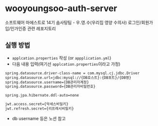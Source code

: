 # wooyoungsoo-auth-server
소프트웨어 마에스트로 14기 솜사탕팀 - 우.영.수(우리집 영양 수의사) 로그인/회원가입/인가인증 관련 레포지토리

## 실행 방법
- `applcation.properties` 작성 (or `appplication.yml`)
- 다음 내용 입력(여기선 `applcation.properties`이라고 가정)
```bash
spring.datasource.driver-class-name = com.mysql.cj.jdbc.Driver
spring.datasource.url=jdbc:mysql://{DB호스트}:{DB포트}/{DB명}
spring.datasource.username={DB관리자계정}
spring.datasource.password={DB관리자비밀번호}

spring.jpa.hibernate.ddl-auto=none

jwt.access.secret={악세스비밀키}
jwt.refresh.secret={리프레시비밀키}

```
- db username 등은 노션 참고

